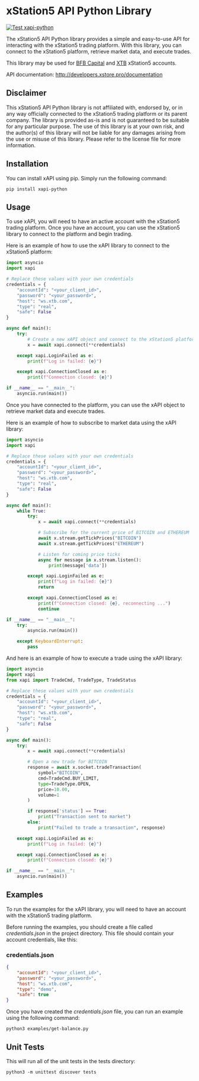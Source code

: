 # xStation5 API Python Library

[![Test xapi-python](https://github.com/pawelkn/xapi-python/actions/workflows/test-xapi-python.yml/badge.svg)](https://github.com/pawelkn/xapi-python/actions/workflows/test-xapi-python.yml)

The xStation5 API Python library provides a simple and easy-to-use API for interacting with the xStation5 trading platform. With this library, you can connect to the xStation5 platform, retrieve market data, and execute trades.

This library may be used for [BFB Capital](https://bfb.capital) and [XTB](https://www.xtb.com) xStation5 accounts.

API documentation: <http://developers.xstore.pro/documentation>

## Disclaimer

This xStation5 API Python library is not affiliated with, endorsed by, or in any way officially connected to the xStation5 trading platform or its parent company. The library is provided as-is and is not guaranteed to be suitable for any particular purpose. The use of this library is at your own risk, and the author(s) of this library will not be liable for any damages arising from the use or misuse of this library. Please refer to the license file for more information.

## Installation

You can install xAPI using pip. Simply run the following command:

```shell
pip install xapi-python
```

## Usage

To use xAPI, you will need to have an active account with the xStation5 trading platform. Once you have an account, you can use the xStation5 library to connect to the platform and begin trading.

Here is an example of how to use the xAPI library to connect to the xStation5 platform:

```python
import asyncio
import xapi

# Replace these values with your own credentials
credentials = {
    "accountId": "<your_client_id>",
    "password": "<your_password>",
    "host": "ws.xtb.com",
    "type": "real",
    "safe": False
}

async def main():
    try:
        # Create a new xAPI object and connect to the xStation5 platform
        x = await xapi.connect(**credentials)

    except xapi.LoginFailed as e:
        print(f"Log in failed: {e}")

    except xapi.ConnectionClosed as e:
        print(f"Connection closed: {e}")

if __name__ == "__main__":
    asyncio.run(main())
```

Once you have connected to the platform, you can use the xAPI object to retrieve market data and execute trades.

Here is an example of how to subscribe to market data using the xAPI library:

```python
import asyncio
import xapi

# Replace these values with your own credentials
credentials = {
    "accountId": "<your_client_id>",
    "password": "<your_password>",
    "host": "ws.xtb.com",
    "type": "real",
    "safe": False
}

async def main():
    while True:
        try:
            x = await xapi.connect(**credentials)

            # Subscribe for the current price of BITCOIN and ETHEREUM
            await x.stream.getTickPrices("BITCOIN")
            await x.stream.getTickPrices("ETHEREUM")

            # Listen for coming price ticks
            async for message in x.stream.listen():
                print(message['data'])

        except xapi.LoginFailed as e:
            print(f"Log in failed: {e}")
            return

        except xapi.ConnectionClosed as e:
            print(f"Connection closed: {e}, reconnecting ...")
            continue

if __name__ == "__main__":
    try:
        asyncio.run(main())

    except KeyboardInterrupt:
        pass
```

And here is an example of how to execute a trade using the xAPI library:

```python
import asyncio
import xapi
from xapi import TradeCmd, TradeType, TradeStatus

# Replace these values with your own credentials
credentials = {
    "accountId": "<your_client_id>",
    "password": "<your_password>",
    "host": "ws.xtb.com",
    "type": "real",
    "safe": False
}

async def main():
    try:
        x = await xapi.connect(**credentials)

        # Open a new trade for BITCOIN
        response = await x.socket.tradeTransaction(
            symbol="BITCOIN",
            cmd=TradeCmd.BUY_LIMIT,
            type=TradeType.OPEN,
            price=10.00,
            volume=1
        )

        if response['status'] == True:
            print("Transaction sent to market")
        else:
            print("Failed to trade a transaction", response)

    except xapi.LoginFailed as e:
        print(f"Log in failed: {e}")

    except xapi.ConnectionClosed as e:
        print(f"Connection closed: {e}")

if __name__ == "__main__":
    asyncio.run(main())
```

## Examples

To run the examples for the xAPI library, you will need to have an account with the xStation5 trading platform.

Before running the examples, you should create a file called _credentials.json_ in the project directory. This file should contain your account credentials, like this:

### credentials.json

```json
{
    "accountId": "<your_client_id>",
    "password": "<your_password>",
    "host": "ws.xtb.com",
    "type": "demo",
    "safe": true
}
```

Once you have created the _credentials.json_ file, you can run an example using the following command:

```shell
python3 examples/get-balance.py
```

## Unit Tests

This will run all of the unit tests in the tests directory:

```shell
python3 -m unittest discover tests
```
